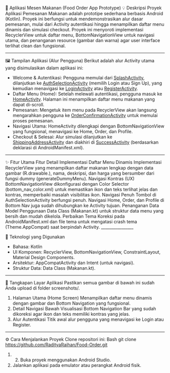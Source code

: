 ﻿🍔 Aplikasi Mesen Makanan (Food Order App Prototype)
💡 Deskripsi Proyek
Aplikasi Pemesanan Makanan adalah prototipe sederhana berbasis Android (Kotlin). Proyek ini berfungsi untuk mendemonstrasikan alur dasar pemesanan, mulai dari Activity autentikasi hingga menampilkan daftar menu dinamis dan simulasi checkout.
Proyek ini menyoroti implementasi RecyclerView untuk daftar menu, BottomNavigationView untuk navigasi utama, dan penanganan resource (gambar dan warna) agar user interface terlihat clean dan fungsional.
________________


🖼️ Tampilan Aplikasi (Alur Pengguna)
Berikut adalah alur Activity utama yang disimulasikan dalam aplikasi ini:
* Welcome & Autentikasi: Pengguna memulai dari [SplashActivity](https://github.com/RadityaRaihan/Food-Order/blob/main/assests/SplashActivity.png), dilanjutkan ke [AuthSelectionActivity](https://github.com/RadityaRaihan/Food-Order/blob/main/assests/AuthSelectionActivity.png) (memilih Login atau Sign Up), yang kemudian menavigasi ke [LoginActivity](https://github.com/RadityaRaihan/Food-Order/blob/main/assests/LoginActivity.png) atau [RegisterActivity](https://github.com/RadityaRaihan/Food-Order/blob/main/assests/RegisterActivity.png).
* Daftar Menu (Home): Setelah melewati autentikasi, pengguna masuk ke [HomeActivity](https://github.com/RadityaRaihan/Food-Order/blob/main/assests/HomeActivity.png). Halaman ini menampilkan daftar menu makanan yang dapat di-scroll.
* Pemesanan: Mengetuk item menu pada RecyclerView akan langsung mengarahkan pengguna ke [OrderConfirmationActivity](https://github.com/RadityaRaihan/Food-Order/blob/main/assests/OrderConfirmationActivity.png) untuk memulai proses pemesanan.
* Navigasi Utama: HomeActivity dilengkapi dengan BottomNavigationView yang fungsional, menavigasi ke Home, Order, dan Profile.
* Checkout & Selesai: Alur simulasi dilanjutkan ke [ShippingAddressActivity](https://github.com/RadityaRaihan/Food-Order/blob/main/assests/ShippingAddressActivity.png) dan diakhiri di [SuccessActivity](https://github.com/RadityaRaihan/Food-Order/blob/main/assests/SuccessActivity.png) (berdasarkan deklarasi di AndroidManifest.xml).
________________


✨ Fitur Utama
Fitur
	Detail Implementasi
	Daftar Menu Dinamis
	Implementasi RecyclerView yang menampilkan daftar makanan lengkap dengan data gambar (R.drawable.), nama, deskripsi, dan harga yang bersumber dari fungsi dummy (generateDummyMenu).
	Navigasi Kontras (UX)
	BottomNavigationView dikonfigurasi dengan Color Selector (bottom_nav_color.xml) untuk memastikan ikon dan teks terlihat jelas dan kontras, memperbaiki masalah visibilitas ikon.
	Navigasi Penuh
	Tombol di AuthSelectionActivity berfungsi penuh. Navigasi Home, Order, dan Profile di Bottom Nav juga sudah dihubungkan ke Activity tujuan.
	Penanganan Data Model
	Penggunaan Data Class (Makanan.kt) untuk struktur data menu yang bersih dan mudah dikelola.
	Perbaikan Tema
	Koreksi pada AndroidManifest.xml dan file tema untuk mengatasi crash tema (Theme.AppCompat) saat berpindah Activity.
	________________


🚀 Teknologi yang Digunakan
* Bahasa: Kotlin
* UI Komponen: RecyclerView, BottomNavigationView, ConstraintLayout, Material Design Components.
* Arsitektur: AppCompatActivity dan Intent (untuk navigasi).
* Struktur Data: Data Class (Makanan.kt).
________________


📸 Tangkapan Layar Aplikasi
Pastikan semua gambar di bawah ini sudah Anda upload di folder screenshots/.
1. Halaman Utama (Home Screen)
Menampilkan daftar menu dinamis dengan gambar dan Bottom Navigation yang fungsional.
2. Detail Navigasi Bawah
Visualisasi Bottom Navigation Bar yang sudah dikoreksi agar ikon dan teks memiliki kontras yang jelas.
3. Alur Autentikasi
Titik awal alur pengguna yang menavigasi ke Login atau Register.
________________


⚙️ Cara Menjalankan Proyek
Clone repositori ini:
Bash
git clone https://github.com/RadityaRaihan/Food-Order.git
1. 2. Buka proyek menggunakan Android Studio.
3. Jalankan aplikasi pada emulator atau perangkat Android fisik.




